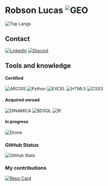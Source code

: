 # Robson Lucas ![GEO](https://img.shields.io/badge/GEO-122?style=for-the-badge&logo=GoogleMaps&logoColor=add8e6)
![Top Langs](https://github-readme-stats-git-masterrstaa-rickstaa.vercel.app/api/top-langs/?username=robsolucas&layout=compact&bg_color=000&border_color=30A3DC&title_color=E94D5F&text_color=FFF)

## Contact
[![LinkedIn](https://img.shields.io/badge/LinkedIn-122?style=for-the-badge&logo=linkedin&logoColor=00000)](https://www.linkedin.com/in/robson-lucas-32176b278/)
[![Discord](https://img.shields.io/badge/Discord-122?style=for-the-badge&logo=discord&logoColor=FFF)](https://discord.gg/xR2EQwWb)

## Tools and knowledge

#### Certified
![ARCGIS](https://img.shields.io/badge/ArcGIS-122?style=for-the-badge&logo=arcgis&logoColor=add8e6) 
![Python](https://img.shields.io/badge/Python-122?style=for-the-badge&logo=python&logoColor=gold) 
![EXCEL](https://img.shields.io/badge/EXCEL-122?style=for-the-badge&logo=MicrosoftExcel&logoColor=green)
![HTML5](https://img.shields.io/badge/HTML5-122?style=for-the-badge&logo=HTML5)
![CSS3](https://img.shields.io/badge/CSS3-122?style=for-the-badge&logo=css3&logoColor=2271B3)

#### Acquired onroad
![DINAMICA](https://img.shields.io/badge/DINAMICA_EGO-122?style=for-the-badge&logo=&logoColor=2271B3)
![BDSQL](https://img.shields.io/badge/Modelagem_de_BD-122?style=for-the-badge&logo=&logoColor=2271B3)
![R!](https://img.shields.io/badge/Linguagem_R-122?style=for-the-badge&logo=R&logoColor=2271B3)

#### In progress
![Drone](https://img.shields.io/badge/Levantamento_aerofotogrametrico-122?style=for-the-badge&logo=drone&logoColor=888888)

### GitHub Status
![GitHub Stats](https://github-readme-stats.vercel.app/api?username=robsolucas&theme=transparent&bg_color=000&border_color=30A3DC&show_icons=true&icon_color=30A3DC&title_color=E94D5F&text_color=FFF)

### My contributions
[![Repo Card](https://github-readme-stats.vercel.app/api/pin/?username=robsolucas&repo=dio-lab-open-source&bg_color=000&border_color=30A3DC&show_icons=true&icon_color=30A3DC&title_color=E94D5F&text_color=FFF)](https://github.com/robsolucas/dio-lab-open-source)

